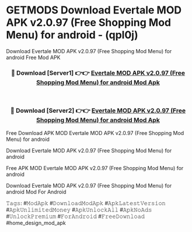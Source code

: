 # GETMODS Download Evertale MOD APK v2.0.97 (Free Shopping Mod Menu) for android - (qpl0j)
Download Evertale MOD APK v2.0.97 (Free Shopping Mod Menu) for android Free Mod APK

<div align="center">
<h3>🔴 Download [Server1] 👉👉 <a href="https://apk-comot.site?title=Evertale_MOD_APK_v2.0.97_(Free_Shopping_Mod_Menu)_for_android">Evertale MOD APK v2.0.97 (Free Shopping Mod Menu) for android Mod Apk</a></h3><br>

<h3>🔴 Download [Server2] 👉👉 <a href="https://apk-comot.site?title=Evertale_MOD_APK_v2.0.97_(Free_Shopping_Mod_Menu)_for_android">Evertale MOD APK v2.0.97 (Free Shopping Mod Menu) for android Mod Apk</a></h3>
</div>


Free Download APK MOD Evertale MOD APK v2.0.97 (Free Shopping Mod Menu) for android

Download Evertale MOD APK v2.0.97 (Free Shopping Mod Menu) for android 

Free APK MOD Evertale MOD APK v2.0.97 (Free Shopping Mod Menu) for android 

Download Evertale MOD APK v2.0.97 (Free Shopping Mod Menu) for android Mod For Android

𝚃𝚊𝚐𝚜: #𝙼𝚘𝚍𝙰𝚙𝚔 #𝙳𝚘𝚠𝚗𝚕𝚘𝚊𝚍𝙼𝚘𝚍𝙰𝚙𝚔 #𝙰𝚙𝚔𝙻𝚊𝚝𝚎𝚜𝚝𝚅𝚎𝚛𝚜𝚒𝚘𝚗 #𝙰𝚙𝚔𝚄𝚗𝚕𝚒𝚖𝚒𝚝𝚎𝚍𝙼𝚘𝚗𝚎𝚢 #𝙰𝚙𝚔𝚄𝚗𝚕𝚘𝚌𝚔𝙰𝚕𝚕 #𝙰𝚙𝚔𝙽𝚘𝙰𝚍𝚜 #𝚄𝚗𝚕𝚘𝚌𝚔𝙿𝚛𝚎𝚖𝚒𝚞𝚖 #𝙵𝚘𝚛𝙰𝚗𝚍𝚛𝚘𝚒𝚍 #𝙵𝚛𝚎𝚎𝙳𝚘𝚠𝚗𝚕𝚘𝚊𝚍 #home_design_mod_apk